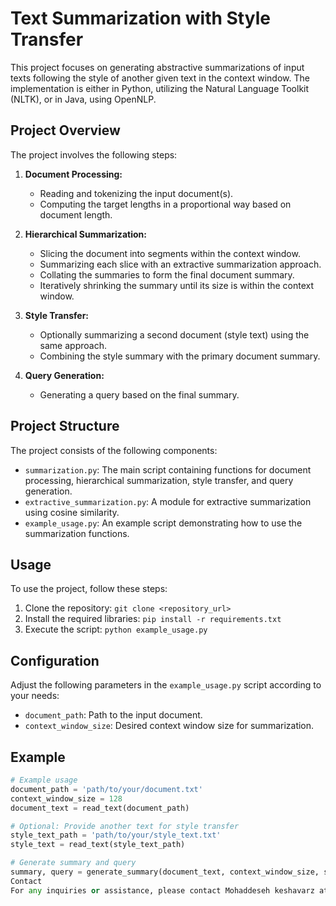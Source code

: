 # Text Summarization with Style Transfer

This project focuses on generating abstractive summarizations of input texts following the style of another given text in the context window. The implementation is either in Python, utilizing the Natural Language Toolkit (NLTK), or in Java, using OpenNLP.

## Project Overview

The project involves the following steps:

1. **Document Processing:**
   - Reading and tokenizing the input document(s).
   - Computing the target lengths in a proportional way based on document length.

2. **Hierarchical Summarization:**
   - Slicing the document into segments within the context window.
   - Summarizing each slice with an extractive summarization approach.
   - Collating the summaries to form the final document summary.
   - Iteratively shrinking the summary until its size is within the context window.

3. **Style Transfer:**
   - Optionally summarizing a second document (style text) using the same approach.
   - Combining the style summary with the primary document summary.

4. **Query Generation:**
   - Generating a query based on the final summary.

## Project Structure

The project consists of the following components:

- `summarization.py`: The main script containing functions for document processing, hierarchical summarization, style transfer, and query generation.
- `extractive_summarization.py`: A module for extractive summarization using cosine similarity.
- `example_usage.py`: An example script demonstrating how to use the summarization functions.

## Usage

To use the project, follow these steps:

1. Clone the repository: `git clone <repository_url>`
2. Install the required libraries: `pip install -r requirements.txt`
3. Execute the script: `python example_usage.py`

## Configuration

Adjust the following parameters in the `example_usage.py` script according to your needs:

- `document_path`: Path to the input document.
- `context_window_size`: Desired context window size for summarization.

## Example

```python
# Example usage
document_path = 'path/to/your/document.txt'
context_window_size = 128
document_text = read_text(document_path)

# Optional: Provide another text for style transfer
style_text_path = 'path/to/your/style_text.txt'
style_text = read_text(style_text_path)

# Generate summary and query
summary, query = generate_summary(document_text, context_window_size, style_text)
Contact
For any inquiries or assistance, please contact Mohaddeseh keshavarz at [mohaddeseh.keshavarz@studenti.univr.it].
